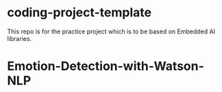 # coding-project-template
This repo is for the practice project which is to be based on Embedded AI libraries. 
# Emotion-Detection-with-Watson-NLP
